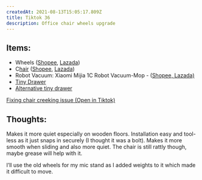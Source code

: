```yaml
---
createdAt: 2021-08-13T15:05:17.809Z
title: Tiktok 36
description: Office chair wheels upgrade
---
```

## Items:[](https://shopee.ph/Replacement-HEAVY-DUTY-Office-Computer-Gaming-Chair-Caster-rollerblade-style-3-inch-Castor-wheel-5pc-i.236384746.8777080224)

* Wheels[](https://c.lazada.com.ph/t/c.0rSHdZ?url=https%3A%2F%2Fwww.lazada.com.ph%2Fproducts%2F5pcs-office-chair-caster-wheels-3-inch-swivel-rubber-caster-wheels-replacement-soft-safe-rollers-furniture-hardware-i2149621160-s9593432795.html&sub_aff_id=site&sub_id1=tiktok) ([Shopee](https://shp.ee/pnvi2pb), [Lazada](https://www.lazada.com.ph/products/5pcs-office-chair-caster-wheels-3-inch-swivel-rubber-caster-wheels-replacement-soft-safe-rollers-furniture-hardware-i2149621160-s9593432795.html?laz_trackid=2:mm_184710644_52951799_2012001961:clkgiks9l1fg7rfjenc9fn&mkttid=clkgiks9l1fg7rfjenc9fn))
* C[hair](https://c.lazada.com.ph/t/c.0rSHfP?url=https%3A%2F%2Fwww.lazada.com.ph%2Fproducts%2Fwwwcom-office-chair-mesh-computer-chair-with-lumbar-support-armrest-mid-back-rolling-swivel-adjustable-i1653830630-s7107774799.html&sub_aff_id=site) ([Shopee](https://shp.ee/igqnu8t), [Lazada](https://c.lazada.com.ph/t/c.0rSHfP?url=https%3A%2F%2Fwww.lazada.com.ph%2Fproducts%2Fwwwcom-office-chair-mesh-computer-chair-with-lumbar-support-armrest-mid-back-rolling-swivel-adjustable-i1653830630-s7107774799.html&sub_aff_id=site))
* Robot Vacuum: Xiaomi Mijia 1C Robot Vacuum-Mop[](https://c.lazada.com.ph/t/c.0rSvYZ?url=https%3A%2F%2Fwww.lazada.com.ph%2Fproducts%2Fxiaomi-1c-robot-vacuum-mop-smart-path-planning-2500pa-app-control-sweep-and-mop-robotic-vacuum-cleaner-modelstytj01zhm-i994858027-s3299112672.html&sub_aff_id=site) - ([Shopee, ](https://shp.ee/g9j2tat)[Lazada)](https://c.lazada.com.ph/t/c.0rSvYZ?url=https%3A%2F%2Fwww.lazada.com.ph%2Fproducts%2Fxiaomi-1c-robot-vacuum-mop-smart-path-planning-2500pa-app-control-sweep-and-mop-robotic-vacuum-cleaner-modelstytj01zhm-i994858027-s3299112672.html&sub_aff_id=site)
* [Tiny Drawer](https://shp.ee/nxx9mkt)
* [Alternative tiny drawer](https://c.lazada.com.ph/t/c.0rSH78?url=https%3A%2F%2Fwww.lazada.com.ph%2Fproducts%2Fthe-baby-diary-desktop-storage-box-drawer-type-cosmetic-small-plastic-jewelry-multifunctional-box-i1694186154-s7320442801.html&sub_aff_id=site)

[Fixing chair creeking issue (Open in Tiktok)](https://openinapp.co/url/71027)

## Thoughts:

Makes it more quiet especially on wooden floors. Installation easy and tool-less as it just snaps in securely (I thought it was a bolt). Makes it more smooth when sliding and also more quiet. The chair is still rattly though, maybe grease will help with it. 

I’ll use the old wheels for my mic stand as I added weights to it which made it difficult to move.